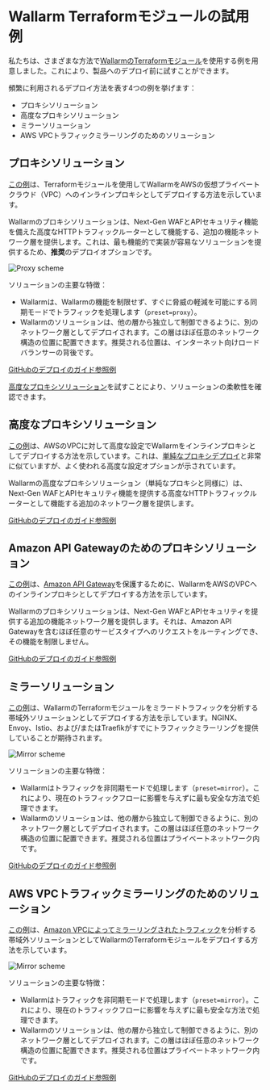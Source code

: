 # Wallarm Terraformモジュールの試用例

私たちは、さまざまな方法で[WallarmのTerraformモジュール](https://registry.terraform.io/modules/wallarm/wallarm/aws/)を使用する例を用意しました。これにより、製品へのデプロイ前に試すことができます。

頻繁に利用されるデプロイ方法を表す4つの例を挙げます：

* プロキシソリューション
* 高度なプロキシソリューション
* ミラーソリューション
* AWS VPCトラフィックミラーリングのためのソリューション

## プロキシソリューション

[この例](https://github.com/wallarm/terraform-aws-wallarm/tree/main/examples/proxy)は、Terraformモジュールを使用してWallarmをAWSの仮想プライベートクラウド（VPC）へのインラインプロキシとしてデプロイする方法を示しています。

Wallarmのプロキシソリューションは、Next-Gen WAFとAPIセキュリティ機能を備えた高度なHTTPトラフィックルーターとして機能する、追加の機能ネットワーク層を提供します。これは、最も機能的で実装が容易なソリューションを提供するため、**推奨**のデプロイオプションです。

![Proxy scheme](../../../../images/waf-installation/aws/terraform/wallarm-as-proxy.png)

ソリューションの主要な特徴：

* Wallarmは、Wallarmの機能を制限せず、すぐに脅威の軽減を可能にする同期モードでトラフィックを処理します（`preset=proxy`）。
* Wallarmのソリューションは、他の層から独立して制御できるように、別のネットワーク層としてデプロイされます。この層はほぼ任意のネットワーク構造の位置に配置できます。推奨される位置は、インターネット向けロードバランサーの背後です。

[GitHubのデプロイのガイド参照例](https://github.com/wallarm/terraform-aws-wallarm/tree/main/examples/proxy)

[高度なプロキシソリューション](#proxy-advanced-solution)を試すことにより、ソリューションの柔軟性を確認できます。

## 高度なプロキシソリューション

[この例](https://github.com/wallarm/terraform-aws-wallarm/tree/main/examples/advanced)は、AWSのVPCに対して高度な設定でWallarmをインラインプロキシとしてデプロイする方法を示しています。これは、[単純なプロキシデプロイ](#proxy-solution)と非常に似ていますが、よく使われる高度な設定オプションが示されています。

Wallarmの高度なプロキシソリューション（単純なプロキシと同様に）は、Next-Gen WAFとAPIセキュリティ機能を提供する高度なHTTPトラフィックルーターとして機能する追加のネットワーク層を提供します。

[GitHubのデプロイのガイド参照例](https://github.com/wallarm/terraform-aws-wallarm/tree/main/examples/advanced)

## Amazon API Gatewayのためのプロキシソリューション

[この例](https://github.com/wallarm/terraform-aws-wallarm/tree/main/examples/apigateway)は、[Amazon API Gateway](https://aws.amazon.com/api-gateway/)を保護するために、WallarmをAWSのVPCへのインラインプロキシとしてデプロイする方法を示しています。

Wallarmのプロキシソリューションは、Next-Gen WAFとAPIセキュリティを提供する追加の機能ネットワーク層を提供します。それは、Amazon API Gatewayを含むほぼ任意のサービスタイプへのリクエストをルーティングでき、その機能を制限しません。

[GitHubのデプロイのガイド参照例](https://github.com/wallarm/terraform-aws-wallarm/tree/main/examples/apigateway)

## ミラーソリューション

[この例](https://github.com/wallarm/terraform-aws-wallarm/tree/main/examples/mirror)は、WallarmのTerraformモジュールをミラードトラフィックを分析する帯域外ソリューションとしてデプロイする方法を示しています。NGINX、Envoy、Istio、および/またはTraefikがすでにトラフィックミラーリングを提供していることが期待されます。

![Mirror scheme](../../../../images/waf-installation/aws/terraform/wallarm-for-mirrored-traffic.png)

ソリューションの主要な特徴：

* Wallarmはトラフィックを非同期モードで処理します（`preset=mirror`）。これにより、現在のトラフィックフローに影響を与えずに最も安全な方法で処理できます。
* Wallarmのソリューションは、他の層から独立して制御できるように、別のネットワーク層としてデプロイされます。この層はほぼ任意のネットワーク構造の位置に配置できます。推奨される位置はプライベートネットワーク内です。

[GitHubのデプロイのガイド参照例](https://github.com/wallarm/terraform-aws-wallarm/tree/main/examples/mirror)

## AWS VPCトラフィックミラーリングのためのソリューション

[この例](https://github.com/wallarm/terraform-aws-wallarm/tree/main/examples/vpc-mirror)は、[Amazon VPCによってミラーリングされたトラフィック](https://docs.aws.amazon.com/vpc/latest/mirroring/what-is-traffic-mirroring.html)を分析する帯域外ソリューションとしてWallarmのTerraformモジュールをデプロイする方法を示しています。

![Mirror scheme](../../../../images/waf-installation/aws/terraform/wallarm-for-traffic-mirrored-by-vpc.png)

ソリューションの主要な特徴：

* Wallarmはトラフィックを非同期モードで処理します（`preset=mirror`）。これにより、現在のトラフィックフローに影響を与えずに最も安全な方法で処理できます。
* Wallarmのソリューションは、他の層から独立して制御できるように、別のネットワーク層としてデプロイされます。この層はほぼ任意のネットワーク構造の位置に配置できます。推奨される位置はプライベートネットワーク内です。

[GitHubのデプロイのガイド参照例](https://github.com/wallarm/terraform-aws-wallarm/tree/main/examples/vpc-mirror)